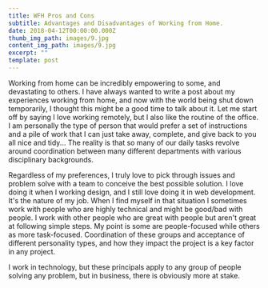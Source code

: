 ```yaml
---
title: WFH Pros and Cons
subtitle: Advantages and Disadvantages of Working from Home.
date: 2018-04-12T00:00:00.000Z
thumb_img_path: images/9.jpg
content_img_path: images/9.jpg
excerpt: ""
template: post
---
```

Working from home can be incredibly empowering to some, and devastating to others. I have always wanted to write a post about my experiences working from home, and now with the world being shut down temporarily, I thought this might be a good time to talk about it.  Let me start off by saying I love working remotely, but I also like the routine of the office. I am personally the type of person that would prefer a set of instructions and a pile of work that I can just take away, complete, and give back to you all nice and tidy... The reality is that so many of our daily tasks revolve around coordination between many different departments with various disciplinary backgrounds. 

Regardless of my preferences, I truly love to pick through issues and problem solve with a team to conceive the best possible solution. I love doing it when I working design, and I still love doing it in web development. It's the nature of my job. When I find myself in that situation I sometimes work with people who are highly technical and might be good/bad with people. I work with other people who are great with people but aren't great at following simple steps. My point is some are people-focused while others as more task-focused. Coordination of these groups and acceptance of different personality types, and how they impact the project is a key factor in any project.

 I work in technology, but these principals apply to any group of people solving any problem, but in business, there is obviously more at stake.
